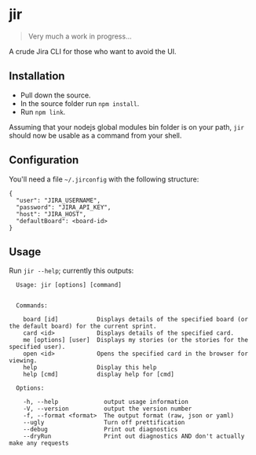 jir
===

> Very much a work in progress...

A crude Jira CLI for those who want to avoid the UI.

Installation
------------
* Pull down the source.
* In the source folder run `npm install`.
* Run `npm link`.

Assuming that your nodejs global modules bin folder is on your path, `jir` should now be usable as a command from your shell.

Configuration
-------------

You'll need a file `~/.jirconfig` with the following structure:

```
{
  "user": "JIRA_USERNAME",
  "password": "JIRA_API_KEY",
  "host": "JIRA_HOST",
  "defaultBoard": <board-id>
}
```

Usage
-----

Run `jir --help`; currently this outputs:

```
  Usage: jir [options] [command]


  Commands:

    board [id]           Displays details of the specified board (or the default board) for the current sprint.
    card <id>            Displays details of the specified card.
    me [options] [user]  Displays my stories (or the stories for the specified user).
    open <id>            Opens the specified card in the browser for viewing.
    help                 Display this help
    help [cmd]           display help for [cmd]

  Options:

    -h, --help             output usage information
    -V, --version          output the version number
    -f, --format <format>  The output format (raw, json or yaml)
    --ugly                 Turn off prettification
    --debug                Print out diagnostics
    --dryRun               Print out diagnostics AND don't actually make any requests
```
